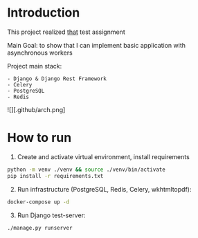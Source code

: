 
# Introduction

This project realized [that](https://github.com/smenateam/assignments/tree/master/backend) test assignment

Main Goal: to show that I can implement basic application with asynchronous workers

Project main stack:

    - Django & Django Rest Framework
    - Celery
    - PostgreSQL
    - Redis

![][.github/arch.png]


# How to run

1. Create and activate virtual environment, install requirements

```bash
python -m venv ./venv && source ./venv/bin/activate
pip install -r requirements.txt
```

2. Run infrastructure (PostgreSQL, Redis, Celery, wkhtmltopdf):

```bash
docker-compose up -d
```

3. Run Django test-server:

```bash
./manage.py runserver
```
